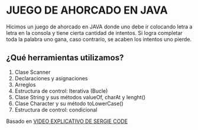 # JUEGO DE AHORCADO EN JAVA

Hicimos un juego de ahorcado en JAVA donde uno debe ir colocando letra a letra en la consola y tiene cierta cantidad de intentos. Si logra completar toda la palabra uno gana, caso contrario, se acaben los intentos uno pierde.

## ¿Qué herramientas utilizamos?

1. Clase Scanner
2. Declaraciones y asignaciones
3. Arreglos
4. Estructura de control: Iterativa (Bucle)
5. Clase String y sus métodos valueOf, charAt y lenght()
6. Clase Character y su método toLowerCase()
7. Estructura de control: condicional

Basado en [VIDEO EXPLICATIVO DE SERGIE CODE](https://www.youtube.com/watch?v=BdNqW63ZaB0&t=10521s)